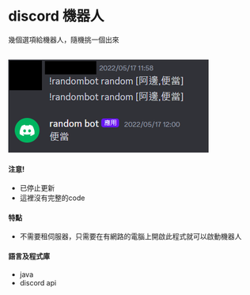 discord 機器人
===================
幾個選項給機器人，隨機挑一個出來

<br/><img src="https://github.com/jcrAron/discord-random-bot/blob/main/discord-random-bot.png">

#### 注意!
* 已停止更新
* 這裡沒有完整的code

#### 特點
* 不需要租伺服器，只需要在有網路的電腦上開啟此程式就可以啟動機器人 

#### 語言及程式庫
* java
* discord api
